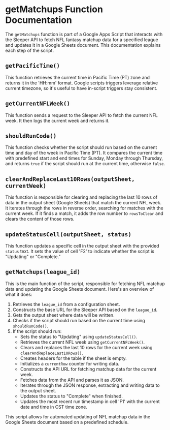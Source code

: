 # getMatchups Function Documentation

The `getMatchups` function is part of a Google Apps Script that interacts with the Sleeper API to fetch NFL fantasy matchup data for a specified league and updates it in a Google Sheets document. This documentation explains each step of the script.

## `getPacificTime()`

This function retrieves the current time in Pacific Time (PT) zone and returns it in the 'HH:mm' format. Google scripts triggers leverage relative current timezone, so it's useful to have in-script triggers stay consistent. 

## `getCurrentNFLWeek()`

This function sends a request to the Sleeper API to fetch the current NFL week. It then logs the current week and returns it.

## `shouldRunCode()`

This function checks whether the script should run based on the current time and day of the week in Pacific Time (PT). It compares the current time with predefined start and end times for Sunday, Monday through Thursday, and returns `true` if the script should run at the current time, otherwise `false`.

## `clearAndReplaceLast10Rows(outputSheet, currentWeek)`

This function is responsible for clearing and replacing the last 10 rows of data in the output sheet (Google Sheets) that match the current NFL week. It iterates through the rows in reverse order, searching for matches with the current week. If it finds a match, it adds the row number to `rowsToClear` and clears the content of those rows.

## `updateStatusCell(outputSheet, status)`

This function updates a specific cell in the output sheet with the provided `status` text. It sets the value of cell 'F2' to indicate whether the script is "Updating" or "Complete."

## `getMatchups(league_id)`

This is the main function of the script, responsible for fetching NFL matchup data and updating the Google Sheets document. Here's an overview of what it does:

1. Retrieves the `league_id` from a configuration sheet.
2. Constructs the base URL for the Sleeper API based on the `league_id`.
3. Gets the output sheet where data will be written.
4. Checks if the script should run based on the current time using `shouldRunCode()`.
5. If the script should run:
   - Sets the status to "Updating" using `updateStatusCell()`.
   - Retrieves the current NFL week using `getCurrentNFLWeek()`.
   - Clears and replaces the last 10 rows for the current week using `clearAndReplaceLast10Rows()`.
   - Creates headers for the table if the sheet is empty.
   - Initializes a `currentRow` counter for writing data.
   - Constructs the API URL for fetching matchup data for the current week.
   - Fetches data from the API and parses it as JSON.
   - Iterates through the JSON response, extracting and writing data to the output sheet.
   - Updates the status to "Complete" when finished.
   - Updates the most recent run timestamp in cell 'F1' with the current date and time in CST time zone.

This script allows for automated updating of NFL matchup data in the Google Sheets document based on a predefined schedule.
